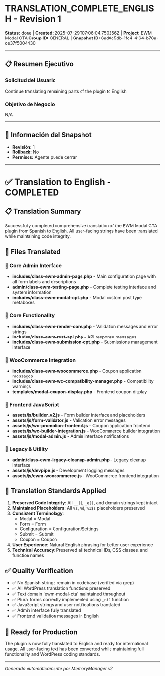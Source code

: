 # TRANSLATION_COMPLETE_ENGLISH - Revision 1

**Status:** done | **Created:** 2025-07-29T07:06:04.750256Z | **Project:** EWM Modal CTA
**Group ID:** GENERAL | **Snapshot ID:** 6ad0e5db-1fe4-4164-b78a-ce37f5004430

---

## 📋 Resumen Ejecutivo
### Solicitud del Usuario
Continue translating remaining parts of the plugin to English

### Objetivo de Negocio
N/A

---

## 🔧 Información del Snapshot
- **Revisión:** 1
- **Rollback:** No
- **Permisos:** Agente puede cerrar

---

# ✅ Translation to English - COMPLETED

## 📋 Translation Summary

Successfully completed comprehensive translation of the EWM Modal CTA plugin from Spanish to English. All user-facing strings have been translated while maintaining code integrity.

## 🎯 Files Translated

### 📱 Core Admin Interface
- **includes/class-ewm-admin-page.php** - Main configuration page with all form labels and descriptions
- **admin/class-ewm-testing-page.php** - Complete testing interface and system information
- **includes/class-ewm-modal-cpt.php** - Modal custom post type metaboxes

### 🔧 Core Functionality  
- **includes/class-ewm-render-core.php** - Validation messages and error strings
- **includes/class-ewm-rest-api.php** - API response messages
- **includes/class-ewm-submission-cpt.php** - Submissions management interface

### 🛒 WooCommerce Integration
- **includes/class-ewm-woocommerce.php** - Coupon application messages
- **includes/class-ewm-wc-compatibility-manager.php** - Compatibility warnings
- **templates/modal-coupon-display.php** - Frontend coupon display

### 🎨 Frontend JavaScript
- **assets/js/builder_v2.js** - Form builder interface and placeholders
- **assets/js/form-validator.js** - Validation error messages
- **assets/js/wc-promotion-frontend.js** - Coupon application frontend
- **assets/js/wc-builder-integration.js** - WooCommerce builder integration
- **assets/js/modal-admin.js** - Admin interface notifications

### 🧹 Legacy & Utility
- **admin/class-ewm-legacy-cleanup-admin.php** - Legacy cleanup interface
- **assets/js/devpipe.js** - Development logging messages
- **assets/js/ewm-woocommerce.js** - WooCommerce frontend integration

## 🎨 Translation Standards Applied

1. **Preserved Code Integrity**: All `__()`, `_e()`, and domain strings kept intact
2. **Maintained Placeholders**: All `%s`, `%d`, `%1$s` placeholders preserved 
3. **Consistent Terminology**: 
   - Modal = Modal
   - Form = Form
   - Configuration = Configuration/Settings
   - Submit = Submit
   - Coupon = Coupon
4. **User Experience**: Natural English phrasing for better user experience
5. **Technical Accuracy**: Preserved all technical IDs, CSS classes, and function names

## ✅ Quality Verification

- ✅ No Spanish strings remain in codebase (verified via grep)
- ✅ All WordPress translation functions preserved
- ✅ Text domain 'ewm-modal-cta' maintained throughout
- ✅ Plural forms correctly implemented using `_n()` function
- ✅ JavaScript strings and user notifications translated
- ✅ Admin interface fully translated
- ✅ Frontend validation messages in English

## 🚀 Ready for Production

The plugin is now fully translated to English and ready for international usage. All user-facing text has been converted while maintaining full functionality and WordPress coding standards.

---

*Generado automáticamente por MemoryManager v2*
